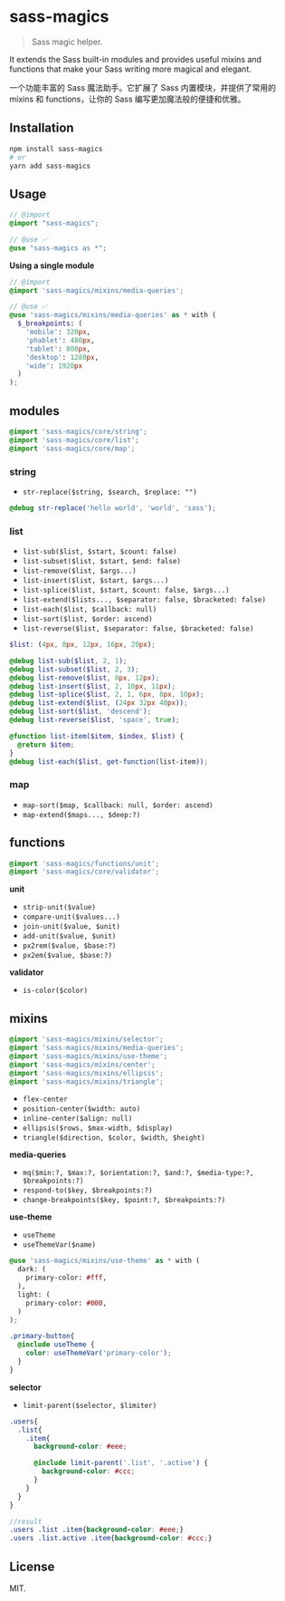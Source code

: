 # sass-magics

> Sass magic helper.

It extends the Sass built-in modules and provides useful mixins and functions that make your Sass writing more magical and elegant.

一个功能丰富的 Sass 魔法助手。它扩展了 Sass 内置模块，并提供了常用的 mixins 和 functions，让你的 Sass 编写更加魔法般的便捷和优雅。

## Installation

```bash
npm install sass-magics
# or
yarn add sass-magics
```


## Usage

```scss
// @import
@import "sass-magics";

// @use ✅
@use "sass-magics as *";
```

**Using a single module**
```scss
// @import
@import 'sass-magics/mixins/media-queries';

// @use ✅
@use 'sass-magics/mixins/media-queries' as * with (
  $_breakpoints: (
    'mobile': 320px,
    'phablet': 480px,
    'tablet': 800px,
    'desktop': 1280px,
    'wide': 1920px
  )
);
```



## modules
```scss
@import 'sass-magics/core/string';
@import 'sass-magics/core/list';
@import 'sass-magics/core/map';
```

### string
- `str-replace($string, $search, $replace: "")`

```scss
@debug str-replace('hello world', 'world', 'sass');
```

### list
- `list-sub($list, $start, $count: false)`
- `list-subset($list, $start, $end: false)`
- `list-remove($list, $args...)`
- `list-insert($list, $start, $args...)`
- `list-splice($list, $start, $count: false, $args...)`
- `list-extend($lists..., $separator: false, $bracketed: false)`
- `list-each($list, $callback: null)`
- `list-sort($list, $order: ascend)`
- `list-reverse($list, $separator: false, $bracketed: false)`

```scss
$list: (4px, 8px, 12px, 16px, 20px);

@debug list-sub($list, 2, 1);
@debug list-subset($list, 2, 3);
@debug list-remove($list, 8px, 12px);
@debug list-insert($list, 2, 10px, 11px);
@debug list-splice($list, 2, 1, 6px, 8px, 10px);
@debug list-extend($list, (24px 32px 40px));
@debug list-sort($list, 'descend');
@debug list-reverse($list, 'space', true);

@function list-item($item, $index, $list) {
  @return $item;
}
@debug list-each($list, get-function(list-item));
```

### map
- `map-sort($map, $callback: null, $order: ascend)`
- `map-extend($maps..., $deep:?)`


## functions
```scss
@import 'sass-magics/functions/unit';
@import 'sass-magics/core/validator';
```

**unit**
- `strip-unit($value)`
- `compare-unit($values...)`
- `join-unit($value, $unit)`
- `add-unit($value, $unit)`
- `px2rem($value, $base:?)`
- `px2em($value, $base:?)`

**validator**
- `is-color($color)`



## mixins
```scss
@import 'sass-magics/mixins/selector';
@import 'sass-magics/mixins/media-queries';
@import 'sass-magics/mixins/use-theme';
@import 'sass-magics/mixins/center';
@import 'sass-magics/mixins/ellipsis';
@import 'sass-magics/mixins/triangle';
```

- `flex-center`
- `position-center($width: auto)`
- `inline-center($align: null)`
- `ellipsis($rows, $max-width, $display)`
- `triangle($direction, $color, $width, $height)`

**media-queries**
- `mq($min:?, $max:?, $orientation:?, $and:?, $media-type:?, $breakpoints:?)`
- `respond-to($key, $breakpoints:?)`
- `change-breakpoints($key, $point:?, $breakpoints:?)`

**use-theme**
- `useTheme`
- `useThemeVar($name)`

```scss
@use 'sass-magics/mixins/use-theme' as * with (
  dark: (
    primary-color: #fff,
  ),
  light: (
    primary-color: #000,
  )
);

.primary-button{
  @include useTheme {
    color: useThemeVar('primary-color');
  }
}
```

**selector**
- `limit-parent($selector, $limiter)`

```scss
.users{
  .list{
    .item{
      background-color: #eee;

      @include limit-parent('.list', '.active') {
        background-color: #ccc;
      }
    }
  }
}

//result
.users .list .item{background-color: #eee;}
.users .list.active .item{background-color: #ccc;}
```

## License
MIT.
